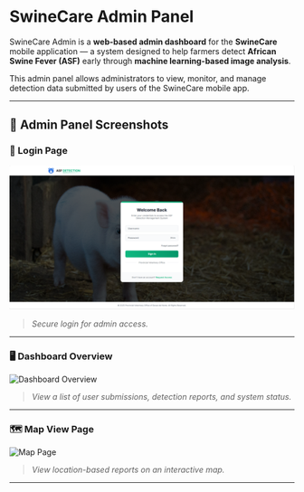 # SwineCare Admin Panel

SwineCare Admin is a **web-based admin dashboard** for the **SwineCare** mobile application — a system designed to help farmers detect **African Swine Fever (ASF)** early through **machine learning-based image analysis**.

This admin panel allows administrators to view, monitor, and manage detection data submitted by users of the SwineCare mobile app.

---

## 📸 Admin Panel Screenshots

### 🔐 Login Page

![Login Page](assests\screenshots\loginImage.png)



> *Secure login for admin access.*

---

### 🖥️ Dashboard Overview

![Dashboard Overview](assets/screenshots/overview_page.png)

> *View a list of user submissions, detection reports, and system status.*

---

### 🗺️ Map View Page

![Map Page](assets/screenshots/map_page.png)

> *View location-based reports on an interactive map.*

---
